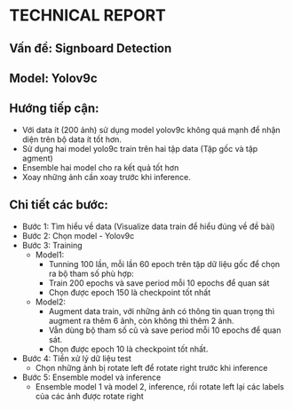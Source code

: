 # **TECHNICAL REPORT**

## Vấn đề: Signboard Detection
## Model: Yolov9c
## Hướng tiếp cận:
- Với data ít (200 ảnh) sử dụng model yolov9c không quá mạnh để nhận diện trên bộ data ít tốt hơn.
- Sử dụng hai model yolo9c train trên hai tập data (Tập gốc và tập agment)
- Ensemble hai model cho ra kết quả tốt hơn
- Xoay những ảnh cần xoay trước khi inference.

## Chi tiết các bước:
- Bước 1: Tìm hiểu về data (Visualize data train để hiểu đúng về đề bài)
- Bước 2: Chọn model - Yolov9c
- Bước 3: Training
    - Model1: 
        - Tunning 100 lần, mỗi lần 60 epoch trên tập dữ liệu gốc để chọn ra bộ tham số phù hợp:
        - Train 200 epochs và save period mỗi 10 epochs để quan sát
        - Chọn được epoch 150 là checkpoint tốt nhất
    - Model2:
        - Augment data train, với những ảnh có thông tin quan trọng thì augment ra thêm 6 ảnh, còn không thì thêm 2 ảnh.
        - Vẫn dùng bộ tham số cũ và save period mỗi 10 epochs để quan sát.
        - Chọn được epoch 10 là checkpoint tốt nhất.
- Bước 4: Tiền xử lý dữ liệu test
    - Chọn những ảnh bị rotate left để rotate right trước khi inference
- Bước 5: Ensemble model và inference
    - Ensemble model 1 và model 2, inference, rồi rotate left lại các labels của các ảnh được rotate right  
